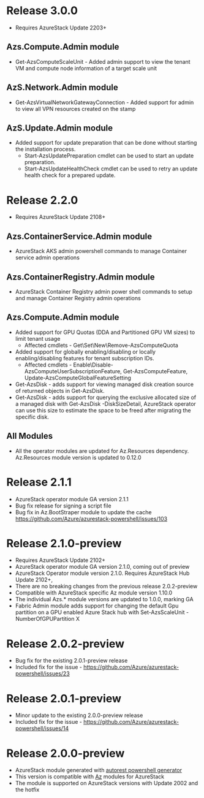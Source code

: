 # Release 3.0.0
* Requires AzureStack Update 2203+
## Azs.Compute.Admin module
* Get-AzsComputeScaleUnit - Added admin support to view the tenant VM and compute node information of a target scale unit
## AzS.Network.Admin module
* Get-AzsVirtualNetworkGatewayConnection - Added support for admin to view all VPN resources created on the stamp
## AzS.Update.Admin module
* Added support for update preparation that can be done without starting the installation process.
  * Start-AzsUpdatePreparation cmdlet can be used to start an update preparation.
  * Start-AzsUpdateHealthCheck cmdlet can be used to retry an update health check for a prepared update.

# Release 2.2.0
* Requires AzureStack Update 2108+
## Azs.ContainerService.Admin module 
* AzureStack AKS admin powershell commands to manage Container service admin operations
## Azs.ContainerRegistry.Admin module
* AzureStack Container Registry admin power shell commands to setup and manage Container Registry admin operations
## Azs.Compute.Admin module
* Added support for GPU Quotas (DDA and Partitioned GPU VM sizes) to limit tenant usage
    * Affected cmdlets - Get\Set\New\Remove-AzsComputeQuota
* Added support for globally enabling/disabling or locally enabling/disabling features for tenant subscription IDs.
    * Affected cmdlets - Enable\Disable-AzsComputeUserSubscriptionFeature, Get-AzsComputeFeature, Update-AzsComputeGlobalFeatureSetting 
* Get-AzsDisk - adds support for viewing managed disk creation source of returned objects in Get-AzsDisk.
* Get-AzsDisk - adds support for querying the exclusive allocated size of a managed disk with Get-AzsDisk -DiskSizeDetail, AzureStack operator can use this size to estimate the space to be freed after migrating the specific disk.

## All Modules
* All the operator modules are updated for Az.Resources dependency. Az.Resources module version is updated to 0.12.0

# Release 2.1.1
* AzureStack operator module GA version 2.1.1
* Bug fix release for signing a script file
* Bug fix in Az.BootStraper module to update the cache https://github.com/Azure/azurestack-powershell/issues/103

# Release 2.1.0-preview
* Requires AzureStack Update 2102+
* AzureStack operator module GA version 2.1.0, coming out of preview
* AzureStack Operator module version 2.1.0. Requires AzureStack Hub Update 2102+,
* There are no breaking changes from the previous release 2.0.2-preview
* Compatible with AzureStack specific Az module version 1.10.0
* The individual Azs.* module versions are updated to 1.0.0, marking GA
* Fabric Admin module adds support for changing the default Gpu partition on a GPU enabled Azure Stack hub with Set-AzsScaleUnit -NumberOfGPUPartition X

# Release 2.0.2-preview
* Bug fix for the existing 2.0.1-preview release
* Included fix for the issue - https://github.com/Azure/azurestack-powershell/issues/23

# Release 2.0.1-preview
* Minor update to the existing 2.0.0-preview release
* Included fix for the issue - https://github.com/Azure/azurestack-powershell/issues/14

# Release 2.0.0-preview
* AzureStack module generated with [autorest powershell generator](https://github.com/Azure/autorest.powershell)
* This version is compatible with [Az](https://www.powershellgallery.com/packages/Az/0.10.0-preview) modules for AzureStack
* The module is supported on AzureStack versions with Update 2002 and the hotfix

